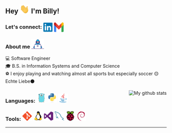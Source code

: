 ## Hey <img src="Resources/Gifs/Waving.gif" width="30px"> I'm Billy!

### <b>Let's connect: </b><a href="https://www.linkedin.com/in/williamcobb00/" title="LinkedIn"> <kbd><img align="center" height="30px" width="30px" src="Resources/SocialMedia/LinkedIn.svg"/></kbd></a> <a href="mailto:billycobb00@gmail.com" title="Gmail"><kbd><img align="center" height="30px" width="30px" src="Resources/SocialMedia/Gmail.svg"/></kbd></a>

### <b>About me</b> <img src="Resources/Gifs/Developer.gif" width="40px">
💻 Software Engineer</br>
🎓 B.S. in Information Systems and Computer Science</br>
⚽️ I enjoy playing and watching almost all sports but especially soccer 🟡Echte Liebe⚫️
 

<p align="center"><img align="right" src="https://github-readme-stats.vercel.app/api?username=WMCobb00&theme=dark&show_icons=false&hide=prs&line_height=20&hide_border=true" alt="My github stats"/>

### Languages: <a href="https://golang.org/" title="Go"><kbd><img height="30" src="Resources/Languages/Go.svg"/></kbd></a> <a href="https://www.python.org/" title="Python"><kbd><img height="30" src="Resources/Languages/Python.svg"></kbd></a> <a href="https://www.java.com/en/" title="Java"><kbd><img height="30" src="Resources/Languages/Java.svg"></kbd></a>
### Tools: <a href="https://git-scm.com/" title="Git"><kbd><img height="30" src="Resources/Tools/Git.svg"/></kbd></a> <a href="https://www.linux.org/" title="Linux"><kbd><img height="30" src="Resources/Tools/Linux.svg"/></kbd></a> <a href="https://code.visualstudio.com/" title="Visual Studio"><kbd><img height="30" src="Resources/Tools/VisualStudio.svg"/></kbd></a> <a href="https://www.mysql.com/" title="MySQL"><kbd><img height="30" src="Resources/Tools/MySQL.svg"/></kbd></a> <a href="https://www.raspberrypi.org/" title="Raspberry Pi"><kbd><img height="30" src="Resources/Tools/RasberryPi.svg"/></kbd></a> <a href="https://www.debian.org/" title="Debian"><kbd><img height="30" src="Resources/Tools/Debian.svg"/></kbd></a>
---
</p>
